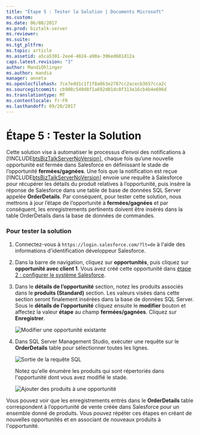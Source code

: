 ```yaml
---
title: "Étape 5 : Tester la Solution | Documents Microsoft"
ms.custom: 
ms.date: 06/08/2017
ms.prod: biztalk-server
ms.reviewer: 
ms.suite: 
ms.tgt_pltfrm: 
ms.topic: article
ms.assetid: a5ca5301-2ee4-4024-a90a-396ed681d12a
caps.latest.revision: "3"
author: MandiOhlinger
ms.author: mandia
manager: anneta
ms.openlocfilehash: 7ce7edd1c1f1f8a063e2787cc2acecb3b57cca2c
ms.sourcegitcommit: cb908c540d8f1a692d01dc8f313e16cb4b4e696d
ms.translationtype: MT
ms.contentlocale: fr-FR
ms.lasthandoff: 09/20/2017
---
```

# <a name="step-5-test-the-solution"></a>Étape 5 : Tester la Solution
Cette solution vise à automatiser le processus d’envoi des notifications à [!INCLUDE[btsBizTalkServerNoVersion](../includes/btsbiztalkservernoversion-md.md)], chaque fois qu’une nouvelle opportunité est fermée dans Salesforce en définissant le stade de l’opportunité **fermées/gagnées**. Une fois que la notification est reçue [!INCLUDE[btsBizTalkServerNoVersion](../includes/btsbiztalkservernoversion-md.md)] envoie une requête à Salesforce pour récupérer les détails du produit relatives à l’opportunité, puis insère la réponse de Salesforce dans une table de base de données SQL Server appelée **OrderDetails**. Par conséquent, pour tester cette solution, nous mettrons à jour l’étape de l’opportunité à **fermées/gagnées** et par conséquent, les enregistrements pertinents doivent être insérés dans la table OrderDetails dans la base de données de commandes.  
  
### <a name="to-test-the-solution"></a>Pour tester la solution  
  
1.  Connectez-vous à `https://login.salesforce.com/?lt=de` à l'aide des informations d'identification développeur Salesforce.  
  
2.  Dans la barre de navigation, cliquez sur **opportunités**, puis cliquez sur **opportunité avec client 1**. Vous avez créé cette opportunité dans [étape 2 : configurer le système Salesforce](../core/step-2-set-up-the-salesforce-system.md).  
  
3.  Dans le **détails de l’opportunité** section, notez les produits associés dans le **produits (Standard)** section. Les valeurs visées dans cette section seront finalement insérées dans la base de données SQL Server. Sous le **détails de l’opportunité** cliquez ensuite le **modifier** bouton et affectez la valeur **étape** au champ **fermées/gagnées**. Cliquez sur **Enregistrer**.  
  
     ![Modifier une opportunité existante](../core/media/bts-sf-edit-opp.jpg "BTS_SF_Edit_Opp")  
  
4.  Dans SQL Server Management Studio, exécuter une requête sur le **OrderDetails** table pour sélectionner toutes les lignes.  
  
     ![Sortie de la requête SQL](../core/media/bts-sf-sql-query.jpg "BTS_SF_SQL_Query")  
  
     Notez qu'elle énumère les produits qui sont répertoriés dans l'opportunité dont vous avez modifié le stade.  
  
     ![Ajouter des produits à une opportunité](../core/media/bts-sf-add-product.gif "BTS_SF_Add_Product")  
  
 Vous pouvez voir que les enregistrements entrés dans le **OrderDetails** table correspondent à l’opportunité de vente créée dans Salesforce pour un ensemble donné de produits. Vous pouvez répéter ces étapes en créant de nouvelles opportunités et en associant de nouveaux produits à l'opportunité.